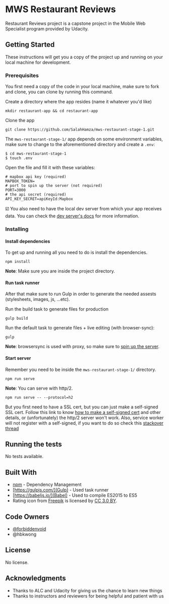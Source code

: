 # MWS Restaurant Reviews

Restaurant Reviews project is a capstone project in the Mobile Web Specialist program provided by Udacity.

## Getting Started

These instructions will get you a copy of the project up and running on your local machine for development.

### Prerequisites

You first need a copy of the code in your local machine, make sure to fork and clone, you can clone by running this command.

Create a directory where the app resides (name it whatever you'd like)
```
mkdir restaurant-app && cd restaurant-app
```

Clone the app
```
git clone https://github.com/SalahHamza/mws-restaurant-stage-1.git
```

The `mws-restaurant-stage-1/` app depends on some environment variables, make sure to change to the aforementioned directory and create a `.env`:
```
$ cd mws-restaurant-stage-1
$ touch .env
```
Open the file and fill it with these variables:
```
# mapbox api key (required)
MAPBOX_TOKEN=
# port to spin up the server (not required)
PORT=3000
# the api secret (required)
API_KEY_SECRET=apiKeyId:Mapbox
```

:ballot_box_with_check: You also need to have the local dev server from which your app receives data. You can check the [dev server's docs](https://github.com/SalahHamza/mws-restaurant-stage-2#local-development-api-server) for more information.

### Installing

#### Install dependencies

To get up and running all you need to do is install the dependencies.

```
npm install
```

**Note**: Make sure you are inside the project directory.

#### Run task runner

After that make sure to run Gulp in order to generate the needed assests (stylesheets, images, js, ...etc).

Run the build task to generate files for production

```
gulp build
```

Run the default task to generate files + live editing (with browser-sync):

```
gulp
```

**Note**: browsersync is used with proxy, so make sure to [spin up the server](#start-server).

#### Start server

Remember you need to be inside the `mws-restaurant-stage-1/` directory.
```
npm run serve
```

**Note**:
You can serve with http/2.
```
npm run serve -- --protocol=h2
```
But you first need to have a SSL cert, but you can just make a self-signed SSL cert. Follow this link to know [how to make a self-signed cert](https://webapplog.com/http2-node/) and other details, or (unfortunately) the http/2 server won't work.
Also, service worker will not register with a self-signed, if you want to do so check this [stackover thread](https://stackoverflow.com/questions/38728176/can-you-use-a-service-worker-with-a-self-signed-certificate)

## Running the tests

No tests available.

## Built With

* [npm](https://npmjs.com) - Dependency Management
* [https://gulpjs.com/](Gulp) - Used task runner
* [https://babeljs.io/](Babel) - Used to compile ES2015 to ES5
* Rating icon from [Freepik](http://www.freepik.com) is licensed by [CC 3.0 BY](http://creativecommons.org/licenses/by/3.0/).

## Code Owners

* [@forbiddenvoid](https://github.com/udacity/mws-restaurant-stage-1/commits?author=forbiddenvoid)
* @hbkwong

## License

No license.

## Acknowledgments

* Thanks to ALC and Udacity for giving us the chance to learn new things
* Thanks to instructors and reviewers for being helpful and patient with us